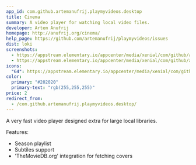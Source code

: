 ```yaml
---
app_id: com.github.artemanufrij.playmyvideos.desktop
title: Cinema
summary: A video player for watching local video files.
developer: Artem Anufrij
homepage: http://anufrij.org/cinema/
help_page: https://github.com/artemanufrij/playmyvideos/issues
dist: loki
screenshots:
  - https://appstream.elementary.io/appcenter/media/xenial/com/github/artemanufrij.playmyvideos.desktop/C3FED80688C31B6275CA93F80E8A001D/screenshots/image-1_orig.png
  - https://appstream.elementary.io/appcenter/media/xenial/com/github/artemanufrij.playmyvideos.desktop/C3FED80688C31B6275CA93F80E8A001D/screenshots/image-2_orig.png
icons:
  "64": https://appstream.elementary.io/appcenter/media/xenial/com/github/artemanufrij.playmyvideos.desktop/C3FED80688C31B6275CA93F80E8A001D/icons/64x64/com.github.artemanufrij.playmyvideos_com.github.artemanufrij.playmyvideos.png
color:
  primary: "#202020"
  primary-text: "rgb(255,255,255)"
price: 2
redirect_from:
  - /com.github.artemanufrij.playmyvideos.desktop/
---
```


<p>A very fast video player designed extra for large local libraries.</p>
<p>Features:</p>
<ul>
  <li>Season playlist</li>
  <li>Subtiles support</li>
  <li>&apos;TheMovieDB.org&apos; integration for fetching covers</li>
</ul>